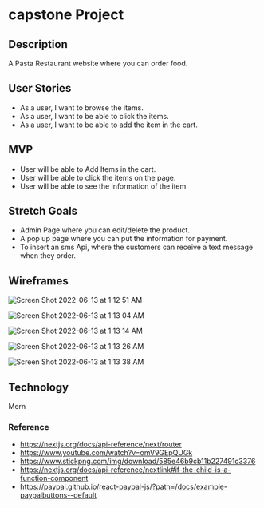 # capstone Project

## Description 

A Pasta Restaurant website where you can order food.


## User Stories
- As a user, I want to browse the items.
- As a user, I want to be able to click the items.
- As a user, I want to be able to add the item in the cart.


## MVP
- User will be able to Add Items in the cart.
- User will be able to click the items on the page.
- User will be able to see the information of the item

## Stretch Goals
- Admin Page where you can edit/delete the product.
- A pop up page where you can put the information for payment.
- To insert an sms Api, where the customers can receive a text message when they order.

## Wireframes

![Screen Shot 2022-06-13 at 1 12 51 AM](https://user-images.githubusercontent.com/9922785/173284285-fa6f6c7a-0222-4e99-9852-8bd7dbb6e053.png)


![Screen Shot 2022-06-13 at 1 13 04 AM](https://user-images.githubusercontent.com/9922785/173284297-4693fcaa-553b-4fb4-838a-4105b9e95fbb.png)


![Screen Shot 2022-06-13 at 1 13 14 AM](https://user-images.githubusercontent.com/9922785/173284309-b1cdbc4f-e5b9-4723-8892-39fe0795f487.png)

![Screen Shot 2022-06-13 at 1 13 26 AM](https://user-images.githubusercontent.com/9922785/173284320-a073fdf3-3384-4377-bc02-57f504cfa917.png)


![Screen Shot 2022-06-13 at 1 13 38 AM](https://user-images.githubusercontent.com/9922785/173284330-9ae1e076-7780-4b3b-ad2d-cfecb886a289.png)





## Technology 
Mern

### Reference
- https://nextjs.org/docs/api-reference/next/router
- https://www.youtube.com/watch?v=omV9GEpQUGk
- https://www.stickpng.com/img/download/585e46b9cb11b227491c3376
- https://nextjs.org/docs/api-reference/nextlink#if-the-child-is-a-function-component
- https://paypal.github.io/react-paypal-js/?path=/docs/example-paypalbuttons--default
